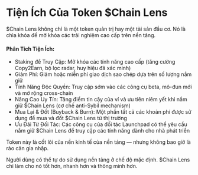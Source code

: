 # Tiện Ích Của Token $Chain Lens

$Chain Lens không chỉ là một token quản trị hay một tài sản đầu cơ. Nó là chìa khóa để mở khóa các trải nghiệm cao cấp trên nền tảng.

#### Phân Tích Tiện Ích:
- Staking để Truy Cập: Mở khóa các tính năng cao cấp (tăng cường Copy2Earn, bộ lọc radar, huy hiệu đã xác minh)
- Giảm Phí: Giảm hoặc miễn phí giao dịch sao chép dựa trên số lượng nắm giữ
- Tính Năng Độc Quyền: Truy cập sớm vào các công cụ beta, mô-đun mới và mở rộng cross-chain
- Nâng Cao Uy Tín: Tăng điểm tin cậy của ví và ưu tiên niêm yết khi nắm giữ $Chain Lens (cơ chế anti-Sybil mechanism)
- Mua Lại & Đốt (Buyback & Burn): Một phần tất cả các khoản phí được sử dụng để mua và đốt $Chain Lens từ thị trường
- Ưu Đãi Từ Đối Tác: Các công cụ của đối tác Launchpad có thể yêu cầu nắm giữ $Chain Lens để truy cập các tính năng dành cho nhà phát triển

Token này là cốt lõi của nền kinh tế của nền tảng — nhưng không bao giờ là rào cản gia nhập.

Người dùng có thể tự do sử dụng nền tảng ở chế độ mặc định. $Chain Lens chỉ làm cho nó tốt hơn, nhanh hơn và thông minh hơn.
